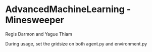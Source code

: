 # AdvancedMachineLearning -Minesweeper 
Regis Darmon and Yague Thiam

During usage, set the gridsize on both agent.py and environment.py